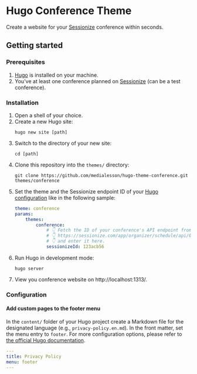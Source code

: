 # Hugo Conference Theme

Create a website for your [Sessionize](https://sessionize.com/) conference within seconds. 

## Getting started

### Prerequisites

1. [Hugo](https://gohugo.io/installation/) is installed on your machine.
2. You've at least one conference planned on [Sessionize](https://sessionize.com/) (can be a test conference). 

### Installation

1. Open a shell of your choice.
2. Create a new Hugo site:
    ```shell
    hugo new site [path]
    ```
3. Switch to the directory of your new site:
    ```shell
    cd [path]
    ```
4. Clone this repository into the `themes/` directory:
    ```shell
    git clone https://github.com/medialesson/hugo-theme-conference.git themes/conference
    ```
5. Set the theme and the Sessionize endpoint ID of your [Hugo configuration](https://gohugo.io/getting-started/configuration/) like in the following sample:
    ```yaml
    theme: conference
    params:
        themes:
            conference:
                # 👇 Fetch the ID of your conference's API endpoint from
                # 👇 https://sessionize.com/app/organizer/schedule/api/0
                # 👇 and enter it here.
                sessionizeId: 123acb56
    ```
6. Run Hugo in development mode:
    ```shell
    hugo server
    ```
7. View you conference website on http://localhost:1313/.

### Configuration

#### Add custom pages to the footer menu

In the `content/` folder of your Hugo project create a Markdown file for the
designated language (e.g., `privacy-policy.en.md`). In the front matter, set the
menu entry to `footer`. For more configuration options, please refer to
[the official Hugo documentation](https://gohugo.io/content-management/menus/#define-in-front-matter).

```yaml
---
title: Privacy Policy
menu: footer
---
```